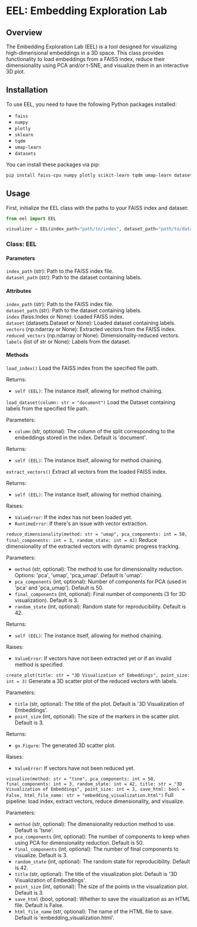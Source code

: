 # EEL: Embedding Exploration Lab

## Overview

The Embedding Exploration Lab (EEL) is a tool designed for visualizing high-dimensional embeddings in a 3D space. This class provides functionality to load embeddings from a FAISS index, reduce their dimensionality using PCA and/or t-SNE, and visualize them in an interactive 3D plot.

## Installation

To use EEL, you need to have the following Python packages installed:
- `faiss`
- `numpy`
- `plotly`
- `sklearn`
- `tqdm`
- `umap-learn`
- `datasets`

You can install these packages via pip:

```bash
pip install faiss-cpu numpy plotly scikit-learn tqdm umap-learn datasets
```

## Usage

First, initialize the EEL class with the paths to your FAISS index and dataset:

```python
from eel import EEL

visualizer = EEL(index_path="path/to/index", dataset_path="path/to/dataset")
```
### Class: EEL

#### Parameters

`index_path` (str): Path to the FAISS index file.  
`dataset_path` (str): Path to the dataset containing labels.

#### Attributes

`index_path` (str): Path to the FAISS index file.  
`dataset_path` (str): Path to the dataset containing labels.  
`index` (faiss.Index or None): Loaded FAISS index.  
`dataset` (datasets.Dataset or None): Loaded dataset containing labels.  
`vectors` (np.ndarray or None): Extracted vectors from the FAISS index.  
`reduced_vectors` (np.ndarray or None): Dimensionality-reduced vectors.  
`labels` (list of str or None): Labels from the dataset.

#### Methods

`load_index()`
Load the FAISS index from the specified file path.

Returns:
- `self (EEL)`: The instance itself, allowing for method chaining.

`load_dataset(column: str = "document")`
Load the Dataset containing labels from the specified file path.

Parameters:
- `column` (str, optional): The column of the split corresponding to the embeddings stored in the index. Default is 'document'.

Returns:
- `self (EEL)`: The instance itself, allowing for method chaining.

`extract_vectors()`
Extract all vectors from the loaded FAISS index.

Returns:
- `self (EEL)`: The instance itself, allowing for method chaining.

Raises:
- `ValueError`: If the index has not been loaded yet.
- `RuntimeError`: If there's an issue with vector extraction.

`reduce_dimensionality(method: str = "umap", pca_components: int = 50, final_components: int = 3, random_state: int = 42)`
Reduce dimensionality of the extracted vectors with dynamic progress tracking.

Parameters:
- `method` (str, optional): The method to use for dimensionality reduction. Options: 'pca', 'umap', 'pca_umap'. Default is 'umap'.
- `pca_components` (int, optional): Number of components for PCA (used in 'pca' and 'pca_umap'). Default is 50.
- `final_components` (int, optional): Final number of components (3 for 3D visualization). Default is 3.
- `random_state` (int, optional): Random state for reproducibility. Default is 42.

Returns:
- `self (EEL)`: The instance itself, allowing for method chaining.

Raises:
- `ValueError`: If vectors have not been extracted yet or if an invalid method is specified.

`create_plot(title: str = "3D Visualization of Embeddings", point_size: int = 3)`
Generate a 3D scatter plot of the reduced vectors with labels.

Parameters:
- `title` (str, optional): The title of the plot. Default is '3D Visualization of Embeddings'.
- `point_size` (int, optional): The size of the markers in the scatter plot. Default is 3.

Returns:
- `go.Figure`: The generated 3D scatter plot.

Raises:
- `ValueError`: If vectors have not been reduced yet.

`visualize(method: str = "tsne", pca_components: int = 50, final_components: int = 3, random_state: int = 42, title: str = "3D Visualization of Embeddings", point_size: int = 3, save_html: bool = False, html_file_name: str = "embedding_visualization.html")`
Full pipeline: load index, extract vectors, reduce dimensionality, and visualize.

Parameters:
- `method` (str, optional): The dimensionality reduction method to use. Default is 'tsne'.
- `pca_components` (int, optional): The number of components to keep when using PCA for dimensionality reduction. Default is 50.
- `final_components` (int, optional): The number of final components to visualize. Default is 3.
- `random_state` (int, optional): The random state for reproducibility. Default is 42.
- `title` (str, optional): The title of the visualization plot. Default is '3D Visualization of Embeddings'.
- `point_size` (int, optional): The size of the points in the visualization plot. Default is 3.
- `save_html` (bool, optional): Whether to save the visualization as an HTML file. Default is False.
- `html_file_name` (str, optional): The name of the HTML file to save. Default is 'embedding_visualization.html'.